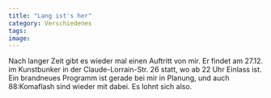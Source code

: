 ```yaml
---
title: "Lang ist's her"
category: Verschiedenes
tags: 
image: 
---
```


Nach langer Zeit gibt es wieder mal einen Auftritt von mir. Er findet am 27.12. im Kunstbunker in der Claude-Lorrain-Str. 26 statt, wo ab 22 Uhr Einlass ist. Ein brandneues Programm ist gerade bei mir in Planung, und auch 88:Komaflash sind wieder mit dabei. Es lohnt sich also.

